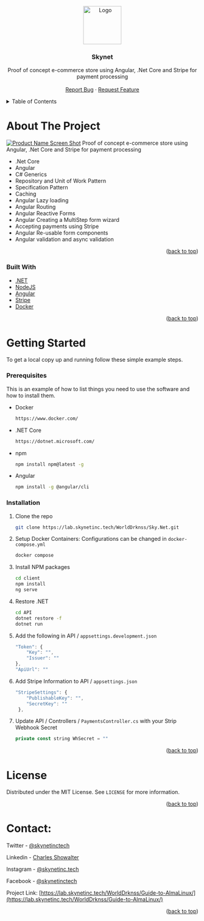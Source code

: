 <div id="top"></div>

<!-- PROJECT LOGO -->
<br />
<div align="center">
  <a href="https://lab.skynetinc.tech/WorldDrknss/Sky.Net">
    <img src="logo.png" alt="Logo" height="100">
  </a>

<h3 align="center">Skynet</h3>

  <p align="center">
    Proof of concept e-commerce store using Angular, .Net Core and Stripe for payment processing
    <br />
    <br />
    <a href="https://lab.skynetinc.tech/WorldDrknss/Sky.Net/issues">Report Bug</a>
    ·
    <a href="https://lab.skynetinc.tech/WorldDrknss/Sky.Net/issues">Request Feature</a>
  </p>
</div>



<!-- TABLE OF CONTENTS -->
<details>
  <summary>Table of Contents</summary>
  <ol>
    <li>
      <a href="#about-the-project">About The Project</a>
      <ul>
        <li><a href="#built-with">Built With</a></li>
      </ul>
    </li>
    <li>
      <a href="#getting-started">Getting Started</a>
      <ul>
        <li><a href="#prerequisites">Prerequisites</a></li>
        <li><a href="#installation">Installation</a></li>
      </ul>
    </li>
    <li><a href="#license">License</a></li>
    <li><a href="#contact">Contact</a></li>
    <li><a href="#acknowledgments">Acknowledgments</a></li>
  </ol>
</details>



<!-- ABOUT THE PROJECT -->
# About The Project

[![Product Name Screen Shot][product-screenshot]](https://lab.skynetinc.tech/WorldDrknss/Sky.Net)
Proof of concept e-commerce store using Angular, .Net Core and Stripe for payment processing

* .Net Core
* Angular
* C# Generics
* Repository and Unit of Work Pattern
* Specification Pattern
* Caching
* Angular Lazy loading
* Angular Routing
* Angular Reactive Forms
* Angular Creating a MultiStep form wizard
* Accepting payments using Stripe
* Angular Re-usable form components
* Angular validation and async validation

<p align="right">(<a href="#top">back to top</a>)</p>



### Built With

* [.NET](https://dotnet.microsoft.com/en-us/)
* [NodeJS](https://nodejs.org/)
* [Angular](https://angular.io/)
* [Stripe](https://stripe.com)
* [Docker](https://www.docker.com/)

<p align="right">(<a href="#top">back to top</a>)</p>



<!-- GETTING STARTED -->
# Getting Started

To get a local copy up and running follow these simple example steps.

### Prerequisites

This is an example of how to list things you need to use the software and how to install them.

* Docker
  ```sh
  https://www.docker.com/
  ```
* .NET Core
  ```sh
  https://dotnet.microsoft.com/
  ```

* npm
  ```sh
  npm install npm@latest -g
  ```
* Angular
  ```sh
  npm install -g @angular/cli
  ```

### Installation

1. Clone the repo
   ```sh
   git clone https://lab.skynetinc.tech/WorldDrknss/Sky.Net.git
   ```
2. Setup Docker Containers: Configurations can be changed in `docker-compose.yml`
    ```sh
    docker compose
    ```
3. Install NPM packages
   ```sh
   cd client
   npm install
   ng serve
   ```
4. Restore .NET
   ```sh
   cd API
   dotnet restore -f
   dotnet run
   ```
5. Add the following in API / `appsettings.development.json`
   ```js
   "Token": {
       "Key": "",
       "Issuer": ""
   },
   "ApiUrl": ""
   ```
6. Add Stripe Information to API / `appsettings.json`
   ```js
   "StripeSettings": {
       "PublishableKey": "",
       "SecretKey": ""
    },
   ```
6. Update API / Controllers / `PaymentsController.cs` with your Strip Webhook Secret
    ```js
    private const string WhSecret = ""
    ```

<p align="right">(<a href="#top">back to top</a>)</p>

<!-- LICENSE -->
# License

Distributed under the MIT License. See `LICENSE` for more information.

<p align="right">(<a href="#top">back to top</a>)</p>



<!-- CONTACT -->
# Contact:

Twitter - [@skynetinctech](https://twitter.com/skynetinctech)

Linkedin - [Charles Showalter](https://linkedin.com/in/charles-showalter)

Instagram - [@skynetinc.tech](https://twitter.com/skynetinc.tech)

Facebook - [@skynetinctech](https://facebook.com/skynetinctech)

Project Link: [https://lab.skynetinc.tech/WorldDrknss/Guide-to-AlmaLinux/](https://lab.skynetinc.tech/WorldDrknss/Guide-to-AlmaLinux/)

<p align="right">(<a href="#top">back to top</a>)</p>


<!-- MARKDOWN LINKS & IMAGES -->
<!-- https://www.markdownguide.org/basic-syntax/#reference-style-links -->
[twitter-shield]: https://img.shields.io/twitter/follow/skynetinctech?style=for-the-badge
[twitter-url]: https://twitter.com/skynetinctech
[linkedin-shield]: https://img.shields.io/badge/-LinkedIn-black.svg?style=for-the-badge&logo=linkedin&colorB=555
[linkedin-url]: https://linkedin.com/company/skynetinc
[product-screenshot]: Screenshot.png